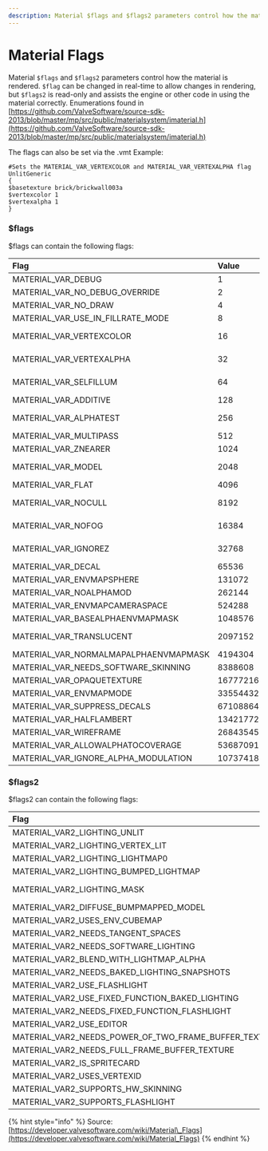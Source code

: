 ```yaml
---
description: Material $flags and $flags2 parameters control how the material is rendered.
---
```


# Material Flags

Material `$flags` and `$flags2` parameters control how the material is rendered. `$flag` can be changed in real-time to allow changes in rendering, but `$flags2` is read-only and assists the engine or other code in using the material correctly. Enumerations found in [https://github.com/ValveSoftware/source-sdk-2013/blob/master/mp/src/public/materialsystem/imaterial.h](https://github.com/ValveSoftware/source-sdk-2013/blob/master/mp/src/public/materialsystem/imaterial.h)

The flags can also be set via the .vmt Example:

```text
#Sets the MATERIAL_VAR_VERTEXCOLOR and MATERIAL_VAR_VERTEXALPHA flag
UnlitGeneric
{
$basetexture brick/brickwall003a
$vertexcolor 1
$vertexalpha 1
}
```

### $flags

$flags can contain the following flags:

| **Flag** | **Value** | **Comment** |
| :--- | :--- | :--- |
| MATERIAL\_VAR\_DEBUG | 1 |  |
| MATERIAL\_VAR\_NO\_DEBUG\_OVERRIDE | 2 |  |
| MATERIAL\_VAR\_NO\_DRAW | 4 |  |
| MATERIAL\_VAR\_USE\_IN\_FILLRATE\_MODE | 8 |  |
| MATERIAL\_VAR\_VERTEXCOLOR | 16 | [$vertexalpha](https://developer.valvesoftware.com/wiki/$vertexalpha) |
| MATERIAL\_VAR\_VERTEXALPHA | 32 | [$vertexalpha](https://developer.valvesoftware.com/wiki/$vertexalpha) |
| MATERIAL\_VAR\_SELFILLUM | 64 | [$selfillum](https://developer.valvesoftware.com/wiki/$selfillum) |
| MATERIAL\_VAR\_ADDITIVE | 128 |  |
| MATERIAL\_VAR\_ALPHATEST | 256 | [$alphatest](https://developer.valvesoftware.com/wiki/$alphatest) |
| MATERIAL\_VAR\_MULTIPASS | 512 |  |
| MATERIAL\_VAR\_ZNEARER | 1024 |  |
| MATERIAL\_VAR\_MODEL | 2048 | [$model](https://developer.valvesoftware.com/wiki/$model) |
| MATERIAL\_VAR\_FLAT | 4096 |  |
| MATERIAL\_VAR\_NOCULL | 8192 | [$nocull](https://developer.valvesoftware.com/wiki/$nocull) |
| MATERIAL\_VAR\_NOFOG | 16384 | [$nofog](https://developer.valvesoftware.com/wiki/$nofog) |
| MATERIAL\_VAR\_IGNOREZ | 32768 | [$ignorez](https://developer.valvesoftware.com/wiki/$ignorez) |
| MATERIAL\_VAR\_DECAL | 65536 |  |
| MATERIAL\_VAR\_ENVMAPSPHERE | 131072 |  |
| MATERIAL\_VAR\_NOALPHAMOD | 262144 |  |
| MATERIAL\_VAR\_ENVMAPCAMERASPACE | 524288 |  |
| MATERIAL\_VAR\_BASEALPHAENVMAPMASK | 1048576 |  |
| MATERIAL\_VAR\_TRANSLUCENT | 2097152 | [$translucent](https://developer.valvesoftware.com/wiki/$translucent) |
| MATERIAL\_VAR\_NORMALMAPALPHAENVMAPMASK | 4194304 |  |
| MATERIAL\_VAR\_NEEDS\_SOFTWARE\_SKINNING | 8388608 |  |
| MATERIAL\_VAR\_OPAQUETEXTURE | 16777216 |  |
| MATERIAL\_VAR\_ENVMAPMODE | 33554432 |  |
| MATERIAL\_VAR\_SUPPRESS\_DECALS | 67108864 |  |
| MATERIAL\_VAR\_HALFLAMBERT | 134217728 | [Half Lambert](https://developer.valvesoftware.com/wiki/Half_Lambert) |
| MATERIAL\_VAR\_WIREFRAME | 268435456 |  |
| MATERIAL\_VAR\_ALLOWALPHATOCOVERAGE | 536870912 |  |
| MATERIAL\_VAR\_IGNORE\_ALPHA\_MODULATION | 1073741824 |  |

### $flags2

$flags2 can contain the following flags:

| **Flag** | **Value** | **Comment** |
| :--- | :--- | :--- |
| MATERIAL\_VAR2\_LIGHTING\_UNLIT | 0 |  |
| MATERIAL\_VAR2\_LIGHTING\_VERTEX\_LIT | 1 |  |
| MATERIAL\_VAR2\_LIGHTING\_LIGHTMAP0 | 2 |  |
| MATERIAL\_VAR2\_LIGHTING\_BUMPED\_LIGHTMAP | 4 |  |
| MATERIAL\_VAR2\_LIGHTING\_MASK | 7 | Sum of 3 above |
| MATERIAL\_VAR2\_DIFFUSE\_BUMPMAPPED\_MODEL | 8 |  |
| MATERIAL\_VAR2\_USES\_ENV\_CUBEMAP | 16 |  |
| MATERIAL\_VAR2\_NEEDS\_TANGENT\_SPACES | 32 |  |
| MATERIAL\_VAR2\_NEEDS\_SOFTWARE\_LIGHTING | 64 |  |
| MATERIAL\_VAR2\_BLEND\_WITH\_LIGHTMAP\_ALPHA | 128 |  |
| MATERIAL\_VAR2\_NEEDS\_BAKED\_LIGHTING\_SNAPSHOTS | 256 |  |
| MATERIAL\_VAR2\_USE\_FLASHLIGHT | 512 |  |
| MATERIAL\_VAR2\_USE\_FIXED\_FUNCTION\_BAKED\_LIGHTING | 1024 |  |
| MATERIAL\_VAR2\_NEEDS\_FIXED\_FUNCTION\_FLASHLIGHT | 2048 |  |
| MATERIAL\_VAR2\_USE\_EDITOR | 4096 |  |
| MATERIAL\_VAR2\_NEEDS\_POWER\_OF\_TWO\_FRAME\_BUFFER\_TEXTURE | 8192 |  |
| MATERIAL\_VAR2\_NEEDS\_FULL\_FRAME\_BUFFER\_TEXTURE | 16384 |  |
| MATERIAL\_VAR2\_IS\_SPRITECARD | 32768 |  |
| MATERIAL\_VAR2\_USES\_VERTEXID | 65536 |  |
| MATERIAL\_VAR2\_SUPPORTS\_HW\_SKINNING | 131072 |  |
| MATERIAL\_VAR2\_SUPPORTS\_FLASHLIGHT | 262144 |  |

{% hint style="info" %}
Source: [https://developer.valvesoftware.com/wiki/Material\_Flags](https://developer.valvesoftware.com/wiki/Material_Flags)
{% endhint %}

